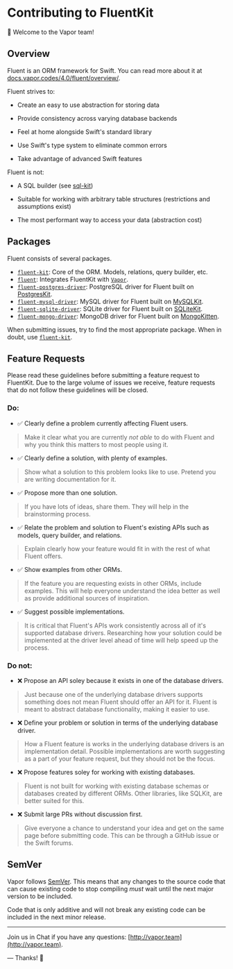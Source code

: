 # Contributing to FluentKit

👋 Welcome to the Vapor team! 

## Overview

Fluent is an ORM framework for Swift. You can read more about it at [docs.vapor.codes/4.0/fluent/overview/](https://docs.vapor.codes/4.0/fluent/overview/).

Fluent strives to:

- Create an easy to use abstraction for storing data

- Provide consistency across varying database backends

- Feel at home alongside Swift's standard library

- Use Swift's type system to eliminate common errors

- Take advantage of advanced Swift features

Fluent is not:

- A SQL builder (see [sql-kit](https://github.com/vapor/sql-kit))

- Suitable for working with arbitrary table structures (restrictions and assumptions exist)

- The most performant way to access your data (abstraction cost)

## Packages

Fluent consists of several packages. 

- [`fluent-kit`](https://github.com/vapor/fluent-kit): Core of the ORM. Models, relations, query builder, etc. 
- [`fluent`](https://github.com/vapor/fluent): Integrates FluentKit with [`Vapor`](https://github.com/vapor/vapor).
- [`fluent-postgres-driver`](https://github.com/vapor/fluent-postgres-driver): PostgreSQL driver for Fluent built on [PostgresKit](https://github.com/vapor/postgres-kit).
- [`fluent-mysql-driver`](https://github.com/vapor/fluent-mysql-driver): MySQL driver for Fluent built on [MySQLKit](https://github.com/vapor/mysql-kit).
- [`fluent-sqlite-driver`](https://github.com/vapor/fluent-sqlite-driver): SQLite driver for Fluent built on [SQLiteKit](https://github.com/vapor/sqlite-kit).
- [`fluent-mongo-driver`](https://github.com/vapor/fluent-mongo-driver): MongoDB driver for Fluent built on [MongoKitten](https://github.com/OpenKitten/MongoKitten).

When submitting issues, try to find the most appropriate package. When in doubt, use [`fluent-kit`](https://github.com/vapor/fluent-kit).

## Feature Requests

Please read these guidelines before submitting a feature request to FluentKit. Due to the large volume of issues we receive, feature requests that do not follow these guidelines will be closed.

### Do:

- ✅ Clearly define a problem currently affecting Fluent users.

> Make it clear what you are currently _not able_ to do with Fluent and why you think this matters to most people using it. 

- ✅ Clearly define a solution, with plenty of examples.

> Show what a solution to this problem looks like to use. Pretend you are writing documentation for it.

- ✅ Propose more than one solution.

> If you have lots of ideas, share them. They will help in the brainstorming process. 

- ✅ Relate the problem and solution to Fluent's existing APIs such as models, query builder, and relations. 

> Explain clearly how your feature would fit in with the rest of what Fluent offers. 

- ✅ Show examples from other ORMs. 

> If the feature you are requesting exists in other ORMs, include examples. This will help everyone understand the idea better as well as provide additional sources of inspiration. 

- ✅ Suggest possible implementations. 

> It is critical that Fluent's APIs work consistently across all of it's supported database drivers. Researching how your solution could be implemented at the driver level ahead of time will help speed up the process.

### Do not:

- ❌ Propose an API soley because it exists in one of the database drivers. 

> Just because one of the underlying database drivers supports something does not mean Fluent should offer an API for it. Fluent is meant to abstract database functionality, making it easier to use.

- ❌ Define your problem or solution in terms of the underlying database driver.

> How a Fluent feature is works in the underlying database drivers is an implementation detail. Possible implementations are worth suggesting as a part of your feature request, but they should not be the focus. 

- ❌ Propose features soley for working with existing databases.

> Fluent is not built for working with existing database schemas or databases created by different ORMs. Other libraries, like SQLKit, are better suited for this.

- ❌ Submit large PRs without discussion first.

> Give everyone a chance to understand your idea and get on the same page before submitting code. This can be through a GitHub issue or the Swift forums. 

## SemVer

Vapor follows [SemVer](https://semver.org). This means that any changes to the source code that can cause
existing code to stop compiling _must_ wait until the next major version to be included. 

Code that is only additive and will not break any existing code can be included in the next minor release.

----------

Join us in Chat if you have any questions: [http://vapor.team](http://vapor.team).

&mdash; Thanks! 🙌

